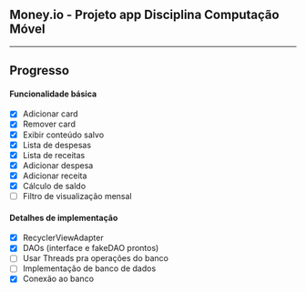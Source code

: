 ## Money.io - Projeto app Disciplina Computação Móvel
______
## Progresso
#### Funcionalidade básica
- [X] Adicionar card
- [X] Remover card
- [X] Exibir conteúdo salvo
- [X] Lista de despesas
- [X] Lista de receitas
- [X] Adicionar despesa
- [X] Adicionar receita
- [X] Cálculo de saldo
- [ ] Filtro de visualização mensal

#### Detalhes de implementação
- [X] RecyclerViewAdapter
- [X] DAOs (interface e fakeDAO prontos)
- [ ] Usar Threads pra operações do banco
- [ ] Implementação de banco de dados
- [X] Conexão ao banco